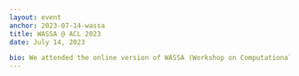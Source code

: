 ```yaml
---
layout: event
anchor: 2023-07-14-wassa
title: WASSA @ ACL 2023
date: July 14, 2023

bio: We attended the online version of WASSA (Workshop on Computational Approaches to Subjectivity, Sentiment and Social Media Analysis) collocated with ACL 2023 at Toronto, Canada. Kushal's work titled ['Transfer Learning for Code-Mixed Data: Do Pretraining Languages Matter?'](https://aclanthology.org/2023.wassa-1.32/) was published in the workshop proceedings, and she presented the paper as a poster at the workshop.
---
```

